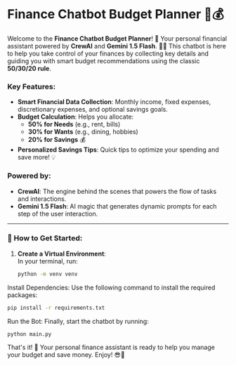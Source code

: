 # Finance Chatbot Budget Planner 💬💰

Welcome to the **Finance Chatbot Budget Planner**! 🎉 Your personal financial assistant powered by **CrewAI** and **Gemini 1.5 Flash**. 🤖✨ This chatbot is here to help you take control of your finances by collecting key details and guiding you with smart budget recommendations using the classic **50/30/20 rule**. 

### Key Features:
- **Smart Financial Data Collection**: Monthly income, fixed expenses, discretionary expenses, and optional savings goals.
- **Budget Calculation**: Helps you allocate:
  - **50% for Needs** (e.g., rent, bills)
  - **30% for Wants** (e.g., dining, hobbies)
  - **20% for Savings** 💰
- **Personalized Savings Tips**: Quick tips to optimize your spending and save more! 💡

### Powered by:
- **CrewAI**: The engine behind the scenes that powers the flow of tasks and interactions.
- **Gemini 1.5 Flash**: AI magic that generates dynamic prompts for each step of the user interaction.

---

### 🚀 How to Get Started:

1. **Create a Virtual Environment**:  
   In your terminal, run:
   ```bash
   python -m venv venv
   ```
  Install Dependencies:
  Use the following command to install the required packages:
   ```bash
   pip install -r requirements.txt
  ```
  Run the Bot:
  Finally, start the chatbot by running:
   ```bash
   python main.py
   ```
That's it! 🎉 Your personal finance assistant is ready to help you manage your budget and save money. Enjoy! 😎💸
